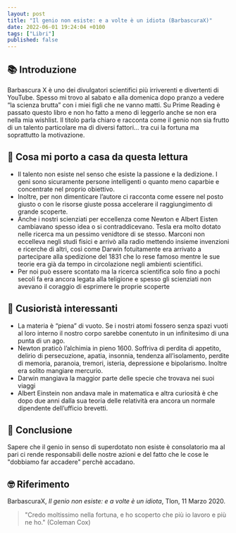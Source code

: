 ```yaml
---
layout: post
title: "Il genio non esiste: e a volte è un idiota (BarbascuraX)"
date: 2022-06-01 19:24:04 +0100
tags: ["Libri"]
published: false
---
```

## 📚 Introduzione

Barbascura X è uno dei divulgatori scientifici più irriverenti e divertenti di YouTube. Spesso mi trovo al sabato e alla domenica dopo pranzo a vedere “la scienza brutta” con i miei figli che ne vanno matti. Su Prime Reading è passato questo libro e non ho fatto a meno di leggerlo anche se non era nella mia wishlist.
Il titolo parla chiaro e racconta come il genio non sia frutto di un talento particolare ma di diversi fattori... tra cui la fortuna ma soprattutto la motivazione.

## 🚀 Cosa mi porto a casa da questa lettura

- Il talento non esiste nel senso che esiste la passione e la dedizione. I geni sono sicuramente persone intelligenti o quanto meno caparbie e concentrate nel proprio obiettivo.
- Inoltre, per non dimenticare l’autore ci racconta come essere nel posto giusto o con le risorse giuste possa accelerare il raggiungimento di grande scoperte.
- Anche i nostri scienziati per eccellenza come Newton e Albert Eisten cambiavano spesso idea o si contraddicevano. Tesla era molto dotato nelle ricerca ma un pessimo venidtore di se stesso. Marconi non eccelleva negli studi fisici e arrivò alla radio mettendo insieme invenzioni e ricerche di altri, così come Darwin fotuitamente era arrivato a partecipare alla spedizione del 1831 che lo rese famoso mentre le sue teorie era già da tempo in circolazione negli ambienti scientifici.
- Per noi può essere scontato ma la ricerca scientifica solo fino a pochi  secoli fa era ancora legata alla teligione e spesso gli scienziati non avevano il coraggio di esprimere le proprie scoperte

## 🍻 Cusioristà interessanti

- La materia è “piena” di vuoto. Se i nostri atomi fossero senza spazi vuoti al loro interno il nostro corpo sarebbe conentuto in un infinitesimo di una punta di un ago.
- Newton praticò l’alchimia in pieno 1600. Soffriva di perdita di appetito, delirio di persecuzione, apatia, insonnia, tendenza all’isolamento, perdite di memoria, paranoia, tremori, isteria, depressione e bipolarismo. Inoltre era solito mangiare mercurio.
- Darwin mangiava la maggior parte delle specie che trovava nei suoi viaggi
- Albert Einstein non andava male in matematica e altra curiosità è che dopo due anni dalla sua teoria delle relatività era ancora un normale dipendente dell’ufficio brevetti.

## 🍷 Conclusione

Sapere che il genio in senso di superdotato non esiste è consolatorio ma al pari ci rende responsabili delle nostre azioni e del fatto che le cose le "dobbiamo far accadere" perchè accadano.

## 🤓 Riferimento

BarbascuraX, _Il genio non esiste: e a volte è un idiota_,  Tlon, 11 Marzo 2020.

> "Credo moltissimo nella fortuna, e ho scoperto che più io lavoro e più ne ho." (Coleman Cox)

